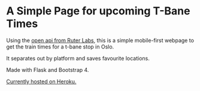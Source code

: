 # A Simple Page for upcoming T-Bane Times

Using the [open api from Ruter Labs](https://reisapi.ruter.no/help), this is a simple mobile-first webpage to get the train times for a t-bane stop in Oslo.

It separates out by platform and saves favourite locations.

Made with Flask and Bootstrap 4.

[Currently hosted on Heroku.](https://t-bane-times.herokuapp.com/)
